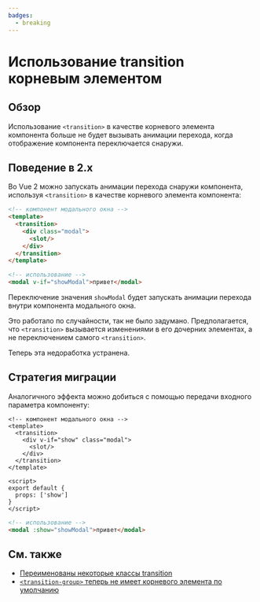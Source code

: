 ```yaml
---
badges:
  - breaking
---
```


# Использование transition корневым элементом <MigrationBadges :badges="$frontmatter.badges" />

## Обзор

Использование `<transition>` в качестве корневого элемента компонента больше не будет вызывать анимации перехода, когда отображение компонента переключается снаружи.

## Поведение в 2.x

Во Vue 2 можно запускать анимации перехода снаружи компонента, используя `<transition>` в качестве корневого элемента компонента:

```html
<!-- компонент модального окна -->
<template>
  <transition>
    <div class="modal">
      <slot/>
    </div>
  </transition>
</template>
```

```html
<!-- использование -->
<modal v-if="showModal">привет</modal>
```

Переключение значения `showModal` будет запускать анимации перехода внутри компонента модального окна.

Это работало по случайности, так не было задумано. Предполагается, что `<transition>` вызывается изменениями в его дочерних элементах, а не переключением самого `<transition>`.

Теперь эта недоработка устранена.

## Стратегия миграции

Аналогичного эффекта можно добиться с помощью передачи входного параметра компоненту:

```vue
<!-- компонент модального окна -->
<template>
  <transition>
    <div v-if="show" class="modal">
      <slot/>
    </div>
  </transition>
</template>

<script>
export default {
  props: ['show']
}
</script>
```

```html
<!-- использование -->
<modal :show="showModal">привет</modal>
```

## См. также

- [Переименованы некоторые классы transition](./transition.html)
- [`<transition-group>` теперь не имеет корневого элемента по умолчанию](./transition-group.html)
